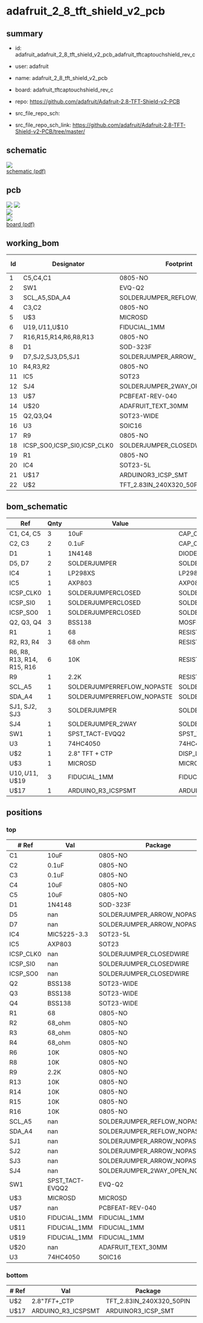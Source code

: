 # adafruit_2_8_tft_shield_v2_pcb
 
## summary 
* id: adafruit_adafruit_2_8_tft_shield_v2_pcb_adafruit_tftcaptouchshield_rev_c
* user: adafruit
* name: adafruit_2_8_tft_shield_v2_pcb
* board: adafruit_tftcaptouchshield_rev_c
* repo: https://github.com/adafruit/Adafruit-2.8-TFT-Shield-v2-PCB



* src_file_repo_sch: 
* src_file_repo_sch_link: https://github.com/adafruit/Adafruit-2.8-TFT-Shield-v2-PCB/tree/master/

## schematic  
![](working_schematic_600.png)  
[schematic (pdf)](working_schematic.pdf)  

## pcb  
![](working_3d_600.png) 
![](working_3d_front_600.png)  
![](working_3d_back_600.png)  
![](working_600.png)  
[board (pdf)](working.pdf)  

## working_bom
| Id | Designator | Footprint | Quantity | Designation | Supplier and ref |  | None | 
| --- | --- | --- | --- | --- | --- | --- | --- | 
| 1 | C5,C4,C1 | 0805-NO | 3 | 10uF |  |  | [''] | 
| 2 | SW1 | EVQ-Q2 | 1 | SPST_TACT-EVQQ2 |  |  | [''] | 
| 3 | SCL_A5,SDA_A4 | SOLDERJUMPER_REFLOW_NOPASTE | 2 |  |  |  | [''] | 
| 4 | C3,C2 | 0805-NO | 2 | 0.1uF |  |  | [''] | 
| 5 | U$3 | MICROSD | 1 | MICROSD |  |  | [''] | 
| 6 | U$19,U$11,U$10 | FIDUCIAL_1MM | 3 | FIDUCIAL_1MM |  |  | [''] | 
| 7 | R16,R15,R14,R6,R8,R13 | 0805-NO | 6 | 10K |  |  | [''] | 
| 8 | D1 | SOD-323F | 1 | 1N4148 |  |  | [''] | 
| 9 | D7,SJ2,SJ3,D5,SJ1 | SOLDERJUMPER_ARROW_NOPASTE | 5 |  |  |  | [''] | 
| 10 | R4,R3,R2 | 0805-NO | 3 | 68 ohm |  |  | [''] | 
| 11 | IC5 | SOT23 | 1 | AXP803 |  |  | [''] | 
| 12 | SJ4 | SOLDERJUMPER_2WAY_OPEN_NOPASTE | 1 |  |  |  | [''] | 
| 13 | U$7 | PCBFEAT-REV-040 | 1 |  |  |  | [''] | 
| 14 | U$20 | ADAFRUIT_TEXT_30MM | 1 |  |  |  | [''] | 
| 15 | Q2,Q3,Q4 | SOT23-WIDE | 3 | BSS138 |  |  | [''] | 
| 16 | U3 | SOIC16 | 1 | 74HC4050 |  |  | [''] | 
| 17 | R9 | 0805-NO | 1 | 2.2K |  |  | [''] | 
| 18 | ICSP_SO0,ICSP_SI0,ICSP_CLK0 | SOLDERJUMPER_CLOSEDWIRE | 3 |  |  |  | [''] | 
| 19 | R1 | 0805-NO | 1 | 68 |  |  | [''] | 
| 20 | IC4 | SOT23-5L | 1 | MIC5225-3.3 |  |  | [''] | 
| 21 | U$17 | ARDUINOR3_ICSP_SMT | 1 | ARDUINO_R3_ICSPSMT |  |  | [''] | 
| 22 | U$2 | TFT_2.83IN_240X320_50PIN | 1 | 2.8 TFT + CTP" |  |  | [''] | 


## bom_schematic
| Ref | Qnty | Value | Cmp name | Footprint | Description | Vendor | DNP | 
| --- | --- | --- | --- | --- | --- | --- | --- | 
| C1, C4, C5 | 3 | 10uF | CAP_CERAMIC0805-NOOUTLINE | working:0805-NO |  |  |  | 
| C2, C3 | 2 | 0.1uF | CAP_CERAMIC0805-NOOUTLINE | working:0805-NO |  |  |  | 
| D1 | 1 | 1N4148 | DIODESOD-323F | working:SOD-323F |  |  |  | 
| D5, D7 | 2 | SOLDERJUMPER | SOLDERJUMPER | working:SOLDERJUMPER_ARROW_NOPASTE |  |  |  | 
| IC4 | 1 | LP298XS | LP298XS | working:SOT23-5L |  |  |  | 
| IC5 | 1 | AXP803 | AXP083-SAG | working:SOT23 |  |  |  | 
| ICSP_CLK0 | 1 | SOLDERJUMPERCLOSED | SOLDERJUMPERCLOSED | working:SOLDERJUMPER_CLOSEDWIRE |  |  |  | 
| ICSP_SI0 | 1 | SOLDERJUMPERCLOSED | SOLDERJUMPERCLOSED | working:SOLDERJUMPER_CLOSEDWIRE |  |  |  | 
| ICSP_SO0 | 1 | SOLDERJUMPERCLOSED | SOLDERJUMPERCLOSED | working:SOLDERJUMPER_CLOSEDWIRE |  |  |  | 
| Q2, Q3, Q4 | 3 | BSS138 | MOSFET-NWIDE | working:SOT23-WIDE |  |  |  | 
| R1 | 1 | 68 | RESISTOR0805_NOOUTLINE | working:0805-NO |  |  |  | 
| R2, R3, R4 | 3 | 68 ohm | RESISTOR0805_NOOUTLINE | working:0805-NO |  |  |  | 
| R6, R8, R13, R14, R15, R16 | 6 | 10K | RESISTOR0805_NOOUTLINE | working:0805-NO |  |  |  | 
| R9 | 1 | 2.2K | RESISTOR0805_NOOUTLINE | working:0805-NO |  |  |  | 
| SCL_A5 | 1 | SOLDERJUMPERREFLOW_NOPASTE | SOLDERJUMPERREFLOW_NOPASTE | working:SOLDERJUMPER_REFLOW_NOPASTE |  |  |  | 
| SDA_A4 | 1 | SOLDERJUMPERREFLOW_NOPASTE | SOLDERJUMPERREFLOW_NOPASTE | working:SOLDERJUMPER_REFLOW_NOPASTE |  |  |  | 
| SJ1, SJ2, SJ3 | 3 | SOLDERJUMPER | SOLDERJUMPER | working:SOLDERJUMPER_ARROW_NOPASTE |  |  |  | 
| SJ4 | 1 | SOLDERJUMPER_2WAY | SOLDERJUMPER_2WAY | working:SOLDERJUMPER_2WAY_OPEN_NOPASTE |  |  |  | 
| SW1 | 1 | SPST_TACT-EVQQ2 | SPST_TACT-EVQQ2 | working:EVQ-Q2 |  |  |  | 
| U3 | 1 | 74HC4050 | 74HC4050D | working:SOIC16 |  |  |  | 
| U$2 | 1 | 2.8" TFT + CTP | DISP_LCD_CTP28_SAMPLE | working:TFT_2.83IN_240X320_50PIN |  |  |  | 
| U$3 | 1 | MICROSD | MICROSD | working:MICROSD |  |  |  | 
| U$10, U$11, U$19 | 3 | FIDUCIAL_1MM | FIDUCIAL_1MM | working:FIDUCIAL_1MM |  |  |  | 
| U$17 | 1 | ARDUINO_R3_ICSPSMT | ARDUINO_R3_ICSPSMT | working:ARDUINOR3_ICSP_SMT |  |  |  | 



## positions
### top
| # Ref | Val | Package | PosX | PosY | Rot | Side | 
| --- | --- | --- | --- | --- | --- | --- | 
| C1 | 10uF | 0805-NO | 151.6761 | -90.5256 | 180.0 | top | 
| C2 | 0.1uF | 0805-NO | 151.6761 | -92.3036 | 180.0 | top | 
| C3 | 0.1uF | 0805-NO | 151.9301 | -109.8296 | -90.0 | top | 
| C4 | 10uF | 0805-NO | 119.4181 | -90.5256 | 0.0 | top | 
| C5 | 10uF | 0805-NO | 154.9781 | -85.9536 | -90.0 | top | 
| D1 | 1N4148 | SOD-323F | 146.5961 | -86.4616 | 90.0 | top | 
| D5 | nan | SOLDERJUMPER_ARROW_NOPASTE | 168.4401 | -124.5616 | 180.0 | top | 
| D7 | nan | SOLDERJUMPER_ARROW_NOPASTE | 160.0581 | -124.8156 | 0.0 | top | 
| IC4 | MIC5225-3.3 | SOT23-5L | 151.6761 | -86.9696 | 180.0 | top | 
| IC5 | AXP803 | SOT23 | 147.3581 | -90.5256 | 180.0 | top | 
| ICSP_CLK0 | nan | SOLDERJUMPER_CLOSEDWIRE | 175.9331 | -112.7506 | 90.0 | top | 
| ICSP_SI0 | nan | SOLDERJUMPER_CLOSEDWIRE | 180.5051 | -112.7506 | 90.0 | top | 
| ICSP_SO0 | nan | SOLDERJUMPER_CLOSEDWIRE | 178.2191 | -112.7506 | 90.0 | top | 
| Q2 | BSS138 | SOT23-WIDE | 143.5481 | -123.4186 | 90.0 | top | 
| Q3 | BSS138 | SOT23-WIDE | 139.7381 | -123.4186 | 90.0 | top | 
| Q4 | BSS138 | SOT23-WIDE | 154.9781 | -122.7836 | -90.0 | top | 
| R1 | 68 | 0805-NO | 150.9141 | -119.2276 | 0.0 | top | 
| R2 | 68_ohm | 0805-NO | 150.9141 | -117.1956 | 0.0 | top | 
| R3 | 68_ohm | 0805-NO | 150.9141 | -115.1636 | 0.0 | top | 
| R4 | 68_ohm | 0805-NO | 150.9141 | -113.1316 | 0.0 | top | 
| R6 | 10K | 0805-NO | 144.0561 | -90.5256 | -90.0 | top | 
| R8 | 10K | 0805-NO | 164.6301 | -122.7836 | 180.0 | top | 
| R9 | 2.2K | 0805-NO | 147.8661 | -120.2436 | 90.0 | top | 
| R13 | 10K | 0805-NO | 132.3721 | -123.7996 | 0.0 | top | 
| R14 | 10K | 0805-NO | 136.0551 | -123.7996 | 180.0 | top | 
| R15 | 10K | 0805-NO | 147.1041 | -95.0976 | 0.0 | top | 
| R16 | 10K | 0805-NO | 144.4371 | -97.3836 | 180.0 | top | 
| SCL_A5 | nan | SOLDERJUMPER_REFLOW_NOPASTE | 179.8701 | -79.6036 | -90.0 | top | 
| SDA_A4 | nan | SOLDERJUMPER_REFLOW_NOPASTE | 182.4101 | -79.6036 | 90.0 | top | 
| SJ1 | nan | SOLDERJUMPER_ARROW_NOPASTE | 180.5051 | -118.7196 | 90.0 | top | 
| SJ2 | nan | SOLDERJUMPER_ARROW_NOPASTE | 178.2191 | -118.7196 | 90.0 | top | 
| SJ3 | nan | SOLDERJUMPER_ARROW_NOPASTE | 175.9331 | -118.7196 | 90.0 | top | 
| SJ4 | nan | SOLDERJUMPER_2WAY_OPEN_NOPASTE | 135.8011 | -81.5086 | 0.0 | top | 
| SW1 | SPST_TACT-EVQQ2 | EVQ-Q2 | 119.1641 | -128.8796 | 0.0 | top | 
| U$3 | MICROSD | MICROSD | 130.0861 | -93.5736 | -90.0 | top | 
| U$7 | nan | PCBFEAT-REV-040 | 141.3891 | -90.2716 | 0.0 | top | 
| U$10 | FIDUCIAL_1MM | FIDUCIAL_1MM | 167.0431 | -87.9856 | 180.0 | top | 
| U$11 | FIDUCIAL_1MM | FIDUCIAL_1MM | 119.1641 | -128.8796 | 180.0 | top | 
| U$19 | FIDUCIAL_1MM | FIDUCIAL_1MM | 115.8621 | -80.8736 | 0.0 | top | 
| U$20 | nan | ADAFRUIT_TEXT_30MM | 113.5761 | -119.3546 | 0.0 | top | 
| U3 | 74HC4050 | SOIC16 | 143.5481 | -103.9876 | -90.0 | top | 

### bottom
| # Ref | Val | Package | PosX | PosY | Rot | Side | 
| --- | --- | --- | --- | --- | --- | --- | 
| U$2 | 2.8"_TFT_+_CTP | TFT_2.83IN_240X320_50PIN | 145.3261 | -105.0036 | -90.0 | bottom | 
| U$17 | ARDUINO_R3_ICSPSMT | ARDUINOR3_ICSP_SMT | 113.8301 | -78.3336 | 0.0 | bottom | 


